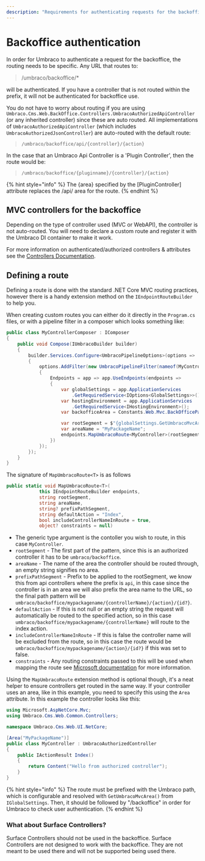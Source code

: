```yaml
---
description: "Requirements for authenticating requests for the backoffice"
---
```


# Backoffice authentication

In order for Umbraco to authenticate a request for the backoffice, the routing needs to be specific. Any URL that routes to:

> /umbraco/backoffice/*

will be authenticated. If you have a controller that is not routed within the prefix, it will not be authenticated for backoffice use.

You do not have to worry about routing if you are using `Umbraco.Cms.Web.BackOffice.Controllers.UmbracoAuthorizedApiController` (or any inherited controller) since these are auto routed. All implementations of `UmbracoAuthorizedApiController` (which includes `UmbracoAuthorizedJsonController`) are auto-routed with the default route:

> `/umbraco/backoffice/api/{controller}/{action}`

In the case that an Umbraco Api Controller is a 'Plugin Controller', then the route would be:

> `/umbraco/backoffice/{pluginname}/{controller}/{action}`

{% hint style="info" %}
The {area} specified by the [PluginController] attribute replaces the /api/ area for the route.
{% endhint %}

## MVC controllers for the backoffice

Depending on the type of controller used (MVC or WebAPI), the controller is not auto-routed. You will need to declare a custom route and register it with the Umbraco DI container to make it work.

For more information on authenticated/authorized controllers & attributes see the [Controllers Documentation](../../implementation/controllers.md).

## Defining a route

Defining a route is done with the standard .NET Core MVC routing practices, however there is a handy extension method on the `IEndpointRouteBuilder` to help you.

When creating custom routes you can either do it directly in the `Program.cs` files, or with a pipeline filter in a composer which looks something like:

```csharp
public class MyControllerComposer : IComposer
{
    public void Compose(IUmbracoBuilder builder)
    {
        builder.Services.Configure<UmbracoPipelineOptions>(options =>
        {
            options.AddFilter(new UmbracoPipelineFilter(nameof(MyController))
            {
                Endpoints = app => app.UseEndpoints(endpoints =>
                {
                    var globalSettings = app.ApplicationServices
                        .GetRequiredService<IOptions<GlobalSettings>>().Value;
                    var hostingEnvironment = app.ApplicationServices
                        .GetRequiredService<IHostingEnvironment>();
                    var backofficeArea = Constants.Web.Mvc.BackOfficePathSegment;

                    var rootSegment = $"{globalSettings.GetUmbracoMvcArea(hostingEnvironment)}/{backofficeArea}";
                    var areaName = "MyPackageName";
                    endpoints.MapUmbracoRoute<MyController>(rootSegment, areaName, areaName);
                })
            });
        });
    }
}
```

The signature of `MapUmbracoRoute<T>` is as follows

```csharp
public static void MapUmbracoRoute<T>(
            this IEndpointRouteBuilder endpoints,
            string rootSegment,
            string areaName,
            string? prefixPathSegment,
            string defaultAction = "Index",
            bool includeControllerNameInRoute = true,
            object? constraints = null)
```

* The generic type argument is the contoller you wish to route, in this case `MyController`.
* `rootSegment` - The first part of the pattern, since this is an authorized controller it has to be `umbraco/backoffice`.
* `areaName` - The name of the area the controller should be routed through, an empty string signifies no area.
* `prefixPathSegment` - Prefix to be applied to the rootSegment, we know this from api controllers where the prefix is `api`, in this case since the controller is in an area we will also prefix the area name to the URL, so the final path pattern will be `umbraco/backoffice/mypackagename/{controllerName}/{action}/{id?}`.
* `defaultAction` - If this is not null or an empty string the request will automatically be routed to the specified action, so in this case `umbraco/backoffice/mypackagename/{controllerName}` will route to the index action.
* `includeControllerNameInRoute` - If this is false the controller name will be excluded from the route, so in this case the route would be `umbraco/backoffice/mypackagename/{action}/{id?}` if this was set to false.
* `constraints` - Any routing constraints passed to this will be used when mapping the route see [Microsoft documentation](https://docs.microsoft.com/en-us/aspnet/core/fundamentals/routing?view=aspnetcore-5.0#route-constraint-reference) for more information.

Using the `MapUmbracoRoute` extension method is optional though, it's a neat helper to ensure controllers get routed in the same way. If your controller uses an area, like in this example, you need to specify this using the `Area` attribute. In this example the controller looks like this:

```csharp
using Microsoft.AspNetCore.Mvc;
using Umbraco.Cms.Web.Common.Controllers;

namespace Umbraco.Cms.Web.UI.NetCore;

[Area("MyPackageName")]
public class MyController : UmbracoAuthorizedController
{
    public IActionResult Index()
    {
        return Content("Hello from authorized controller");
    }
}
```


{% hint style="info" %}
The route must be prefixed with the Umbraco path, which is configurable and resolved with `GetUmbracoMvcArea()` from `IGlobalSettings`. Then, it should be followed by "/backoffice" in order for Umbraco to check user authentication.
{% endhint %}

### What about Surface Controllers?
Surface Controllers should not be used in the backoffice. Surface Controllers are not designed to work with the backoffice. They are not meant to be used there and will not be supported being used there.
